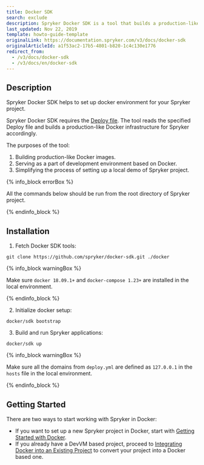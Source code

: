 ```yaml
---
title: Docker SDK
search: exclude
description: Spryker Docker SDK is a tool that builds a production-like Docker infrustructure for Spryker.
last_updated: Nov 22, 2019
template: howto-guide-template
originalLink: https://documentation.spryker.com/v3/docs/docker-sdk
originalArticleId: a1f53ac2-17b5-4801-b820-1c4c130e1776
redirect_from:
  - /v3/docs/docker-sdk
  - /v3/docs/en/docker-sdk
---
```


## Description

Spryker Docker SDK helps to set up docker environment for your Spryker project.

Spryker Docker SDK requires the [Deploy file](/docs/scos/dev/docker-sdk/{{page.version}}/deploy-file-reference-1.0.html). The tool reads the specified Deploy file and builds a production-like Docker infrastructure for Spryker accordingly.

The purposes of the tool:

1. Building production-like Docker images.
2. Serving as a part of development environment based on Docker.
3. Simplifying the process of setting up a local demo of Spryker project.

{% info_block errorBox %}

All the commands below should be run from the root directory of Spryker project.

{% endinfo_block %}

## Installation

1. Fetch Docker SDK tools:
```shell
git clone https://github.com/spryker/docker-sdk.git ./docker
```

{% info_block warningBox %}

Make sure `docker 18.09.1+` and `docker-compose 1.23+` are installed in the local environment.

{% endinfo_block %}

2. Initialize docker setup:
 ```shell
docker/sdk bootstrap
```
3. Build and run Spryker applications:
```shell
docker/sdk up
```

{% info_block warningBox %}

Make sure all the domains from `deploy.yml` are defined as `127.0.0.1` in the `hosts` file in the local environment.

{% endinfo_block %}

## Getting Started

There are two ways to start working with Spryker in Docker:

* If you want to set up a new Spryker project in Docker, start with [Getting Started with Docker](/docs/scos/dev/setup/installing-spryker-with-docker/installing-spryker-with-docker.html).
* If you already have a DevVM based project, proceed to [Integrating Docker into an Existing Project](/docs/scos/dev/setup/installing-spryker-with-docker/installing-spryker-with-docker.html) to convert your project into a Docker based one.

<!-- Last review date: Aug 06, 2019by Mike Kalinin, Andrii Tserkovnyi -->
